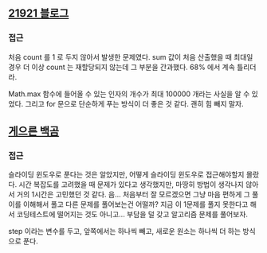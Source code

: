 ## [21921 블로그](https://www.acmicpc.net/problem/21921)<br>

### 접근

처음 count 를 1 로 두지 않아서 발생한 문제였다.
sum 값이 처음 산출했을 때 최대일 경우 더 이상 count 는 재할당되지 않는데
그 부분을 간과했다. 68% 에서 계속 틀리더라.

Math.max 함수에 들어올 수 있는 인자의 개수가 최대 100000 개라는 사실을 알 수 있었다.
그리고 for 문으로 단순하게 푸는 방식이 더 좋은 것 같다.
괜히 힘 빼지 말자.

## [게으른 백곰]()<br>

### 접근

슬라이딩 윈도우로 푼다는 것은 알았지만, 어떻게 슬라이딩 윈도우로 접근해야할지 몰랐다.
시간 복잡도를 고려했을 때 문제가 있다고 생각했지만, 마땅히 방법이 생각나지 않아서
거의 1시간은 고민했던 것 같다. 음... 처음부터 잘 모르겠으면 그냥 마음 편하게
그 풀이를 이해해서 풀고 다른 문제를 풀어보는건 어떨까?
지금 이 1문제를 풀지 못한다고 해서 코딩테스트에 떨어지는 것도 아니고...
부담을 덜 갖고 알고리즘 문제를 풀어보자.

step 이라는 변수를 두고, 앞쪽에서는 하나씩 빼고, 새로운 원소는 하나씩 더 하는
방식으로 푼다.
